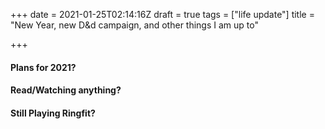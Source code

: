 +++
date = 2021-01-25T02:14:16Z
draft = true
tags = ["life update"]
title = "New Year, new D&d campaign, and other things I am up to"

+++
#### Plans for 2021?


#### Read/Watching anything?


#### Still Playing Ringfit?